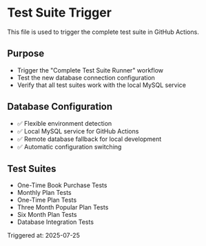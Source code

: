 # Test Suite Trigger

This file is used to trigger the complete test suite in GitHub Actions.

## Purpose
- Trigger the "Complete Test Suite Runner" workflow
- Test the new database connection configuration
- Verify that all test suites work with the local MySQL service

## Database Configuration
- ✅ Flexible environment detection
- ✅ Local MySQL service for GitHub Actions
- ✅ Remote database fallback for local development
- ✅ Automatic configuration switching

## Test Suites
- One-Time Book Purchase Tests
- Monthly Plan Tests
- One-Time Plan Tests
- Three Month Popular Plan Tests
- Six Month Plan Tests
- Database Integration Tests

Triggered at: 2025-07-25 
